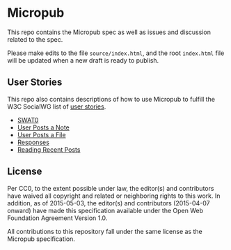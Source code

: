 # Micropub
This repo contains the Micropub spec as well as issues and discussion related to the spec.

Please make edits to the file `source/index.html`, and the root `index.html` file will be updated when a new draft is ready to publish.

## User Stories

This repo also contains descriptions of how to use Micropub to fulfill the W3C SocialWG list of [user stories](https://www.w3.org/wiki/Socialwg/Social_API/User_stories).

* [SWAT0](user-stories/SWAT0.md)
* [User Posts a Note](user-stories/user-posts-a-note.md)
* [User Posts a File](user-stories/user-posts-a-file.md)
* [Responses](user-stories/responses.md)
* [Reading Recent Posts](user-stories/reading-recent-posts.md)

## License

Per CC0, to the extent possible under law, the editor(s) and contributors have waived all copyright and related or neighboring rights to this work. In addition, as of 2015-05-03, the editor(s) and contributors (2015-04-07 onward) have made this specification available under the Open Web Foundation Agreement Version 1.0.

All contributions to this repository fall under the same license as the Micropub specification.
